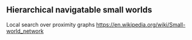 ## Hierarchical navigatable small worlds  

Local search over proximity graphs https://en.wikipedia.org/wiki/Small-world_network  
